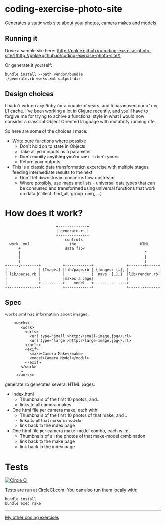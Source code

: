 # coding-exercise-photo-site

Generates a static web site about your photos, camera makes and models

## Running it

Drive a sample site here: [http://pokle.github.io/coding-exercise-photo-site/](http://pokle.github.io/coding-exercise-photo-site/)

Or generate it yourself:

    bundle install --path vendor/bundle
	./generate.rb works.xml output-dir

## Design choices

I hadn't written any Ruby for a couple of years, and it has moved out of my L1 cache. I've been working a lot in Clojure recently, and you'll have to forgive me for trying to achive a functional style in what I would now consider a classical Object Oriented language with mutability running rife. 

So here are some of the choices I made:

- Write pure functions where possible
  - Don't hold on to state in Objects
  - Take all your inputs as a parameter
  - Don't modify anything you're sent - it isn't yours  
  - Return your outputs
- This is a classic data transformation excercise with multiple stages feeding intermediate results to the next
  - Don't let downstream concerns flow upstream
  - Where possibly, use maps and lists - universal data types that can be consumed and transformed using universal functions that work on data (collect, find_all, group, uniq, ...)


# How does it work?

	                       +-------------+                                     
	                       | generate.rb |                                     
	                       +-------------+                                     
	                           controls                                   
	  work .xml                  the                             HTML     
	      +                    data flow                                  
	      |                                                        ^      
	      |                                                        |      
	      |                                                        |      
	+-----v--------+          +------------+               +-------+-----+
	|              | [Image…] |lib/page.rb | {images: […], |             |
	| lib/parse.rb |          |            |  navs: […]…}  |lib/render.rb|
	|              |          |makes a page|               |             |
	|              +---------->    model   +--------------->             |
	+--------------+          +------------+               +-------------+
	

## Spec
works.xml has information about images:

	    <works>
	       <work>
	         <urls>
	           <url type='small'>http://small-image.jpg</url>
	           <url type='large'>http://large-image.jpg</url>
	         </urls>
	         <exif>
	           <make>Camera Make</make>
	           <model>Camera Model</model>
	         </exif>
	       </work>
	       …
	     </works>


generate.rb generates several HTML pages:

- index.html 
  - Thumbnails of the first 10 photos, and...
  - links to all camera makes
- One html file per camera make, each with:
   - Thumbnails of the first 10 photos of that make, and...
   - links to all that make's models
   - link back to the index page
- One html file per camera make-model combo, each with:
   - Thumbnails of all the photos of that make-model combination
   - link back to the make page
   - link back to the index page

# Tests

[![Circle CI](https://circleci.com/gh/pokle/coding-exercise-photo-site.svg?style=svg)](https://circleci.com/gh/pokle/coding-exercise-photo-site)

Tests are run at CircleCI.com. You can also run them locally with:

	bundle install
	bundle exec rake

----
[My other coding exercises](https://github.com/search?q=user%3Apokle+coding-exercise)
